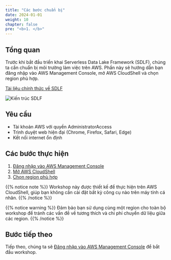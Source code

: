 ```yaml
---
title: "Các bước chuẩn bị"
date: 2024-01-01
weight: 10
chapter: false
pre: "<b>1. </b>"
---
```


## Tổng quan

Trước khi bắt đầu triển khai Serverless Data Lake Framework (SDLF), chúng ta cần chuẩn bị môi trường làm việc trên AWS. Phần này sẽ hướng dẫn bạn đăng nhập vào AWS Management Console, mở AWS CloudShell và chọn region phù hợp.

[Tài liệu chính thức về SDLF](https://github.com/awslabs/aws-serverless-data-lake-framework)

![Kiến trúc SDLF](../../../static/images/1/0.png?width=40pc)

## Yêu cầu

- Tài khoản AWS với quyền AdministratorAccess
- Trình duyệt web hiện đại (Chrome, Firefox, Safari, Edge)
- Kết nối internet ổn định

## Các bước thực hiện

1. [Đăng nhập vào AWS Management Console](1-aws-console)
2. [Mở AWS CloudShell](2-cloudshell)
3. [Chọn region phù hợp](3-region-selection)

{{% notice note %}}
Workshop này được thiết kế để thực hiện trên AWS CloudShell, giúp bạn không cần cài đặt bất kỳ công cụ nào trên máy tính cá nhân.
{{% /notice %}}

{{% notice warning %}}
Đảm bảo bạn sử dụng cùng một region cho toàn bộ workshop để tránh các vấn đề về tương thích và chi phí chuyển dữ liệu giữa các region.
{{% /notice %}}

## Bước tiếp theo

Tiếp theo, chúng ta sẽ [Đăng nhập vào AWS Management Console](1-aws-console) để bắt đầu workshop.